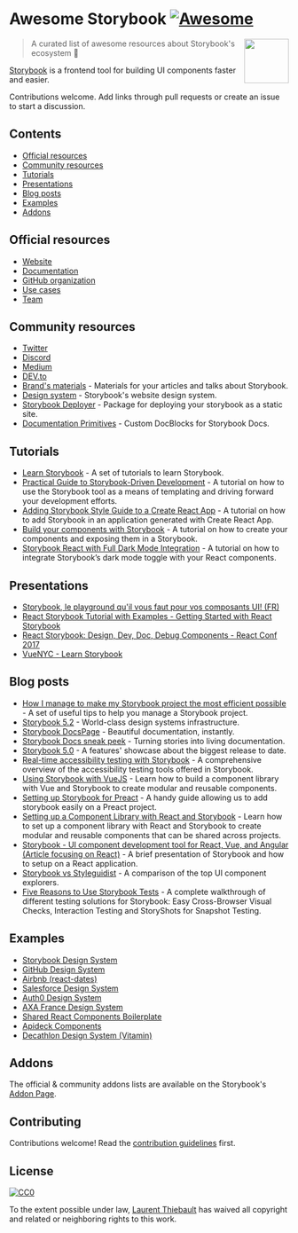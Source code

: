 # Awesome Storybook [![Awesome](https://awesome.re/badge.svg)](https://awesome.re)

[<img src="storybook-logo.svg" align="right" width="80">](https://storybook.js.org)

> A curated list of awesome resources about Storybook's ecosystem :art:

[Storybook](https://storybook.js.org) is a frontend tool for building UI components faster and easier.

Contributions welcome. Add links through pull requests or create an issue to start a discussion.

## Contents

- [Official resources](#official-resources)
- [Community resources](#community-resources)
- [Tutorials](#tutorials)
- [Presentations](#presentations)
- [Blog posts](#blog-posts)
- [Examples](#examples)
- [Addons](#addons)

## Official resources

- [Website](https://storybook.js.org)
- [Documentation](https://storybook.js.org/docs/basics/introduction/)
- [GitHub organization](https://github.com/storybookjs)
- [Use cases](https://storybook.js.org/use-cases/)
- [Team](https://storybook.js.org/team/)

## Community resources

- [Twitter](https://twitter.com/storybookjs)
- [Discord](https://discordapp.com/invite/UUt2PJb)
- [Medium](https://medium.com/storybookjs)
- [DEV.to](https://dev.to/t/storybook)
- [Brand's materials](https://github.com/storybookjs/brand) - Materials for your articles and talks about Storybook.
- [Design system](https://storybooks-official.netlify.com) - Storybook's website design system.
- [Storybook Deployer](https://github.com/storybookjs/storybook-deployer) - Package for deploying your storybook as a static site.
- [Documentation Primitives](https://github.com/DAN-AKL/storybook-documentation-primitives) - Custom DocBlocks for Storybook Docs.

## Tutorials

- [Learn Storybook](https://www.learnstorybook.com/) - A set of tutorials to learn Storybook.
- [Practical Guide to Storybook-Driven Development](https://dzone.com/articles/practical-guide-to-storybook-driven-development) - A tutorial on how to use the Storybook tool as a means of templating and driving forward your development efforts.
- [Adding Storybook Style Guide to a Create React App](https://www.youtube.com/watch?v=va-JzrmaiUM) - A tutorial on how to add Storybook in an application generated with Create React App.
- [Build your components with Storybook](https://www.youtube.com/watch?v=_jttw14T52o) - A tutorial on how to create your components and exposing them in a Storybook.
- [Storybook React with Full Dark Mode Integration](https://davidyeiser.com/tutorials/storybook-react-with-dark-mode) - A tutorial on how to integrate Storybook’s dark mode toggle with your React components.

## Presentations

- [Storybook, le playground qu'il vous faut pour vos composants UI! (FR)](https://www.youtube.com/watch?v=zMpSwo03aKo)
- [React Storybook Tutorial with Examples - Getting Started with React Storybook](https://www.youtube.com/watch?v=E2c183LS4lA)
- [React Storybook: Design, Dev, Doc, Debug Components - React Conf 2017](https://www.youtube.com/watch?v=PF0Vi-iIyoo)
- [VueNYC - Learn Storybook](https://www.youtube.com/watch?v=XN398jfTwQI)

## Blog posts

- [How I manage to make my Storybook project the most efficient possible](https://dev.to/loicgoyet/how-i-manage-to-make-my-storybook-project-the-most-efficient-possible-2d8o) - A set of useful tips to help you manage a Storybook project.
- [Storybook 5.2](https://medium.com/storybookjs/storybook-5-2-794958b9b111) - World-class design systems infrastructure.
- [Storybook DocsPage](https://medium.com/storybookjs/storybook-docspage-e185bc3622bf) - Beautiful documentation, instantly.
- [Storybook Docs sneak peek](https://medium.com/storybookjs/storybook-docs-sneak-peak-5be78445094a) - Turning stories into living documentation.
- [Storybook 5.0](https://medium.com/storybookjs/storybook-5-0-db1d0f9c83b8) - A features' showcase about the biggest release to date.
- [Real-time accessibility testing with Storybook](https://medium.com/storybookjs/instant-accessibility-qa-linting-in-storybook-4a474b0f5347) - A comprehensive overview of the accessibility testing tools offered in Storybook.
- [Using Storybook with VueJS](https://auth0.com/blog/using-storybook-with-vuejs/) - Learn how to build a component library with Vue and Storybook to create modular and reusable components.
- [Setting up Storybook for Preact](https://www.iamdeveloper.com/posts/setting-up-storybook-for-preact-p5a/) - A handy guide allowing us to add storybook easily on a Preact project.
- [Setting up a Component Library with React and Storybook](https://auth0.com/blog/setting-up-a-component-library-with-react-and-storybook/) - Learn how to set up a component library with React and Storybook to create modular and reusable components that can be shared across projects.
- [Storybook - UI component development tool for React, Vue, and Angular (Article focusing on React)](https://dev.to/madhusudhansrinivas/storybook---ui-component-development-tool-for-react-vue-and-angular-article-focusing-on-react-29od) - A brief presentation of Storybook and how to setup on a React application.
- [Storybook vs Styleguidist](https://blog.hichroma.com/storybook-vs-styleguidist-2bd93d6dcc06) - A comparison of the top UI component explorers.
- [Five Reasons to Use Storybook Tests](https://spin.atomicobject.com/2017/11/20/storybook-tests-react/) - A complete walkthrough of different testing solutions for Storybook: Easy Cross-Browser Visual Checks, Interaction Testing and StoryShots for Snapshot Testing.

## Examples

- [Storybook Design System](https://storybooks-official.netlify.com)
- [GitHub Design System](https://primer.github.io/storybook/)
- [Airbnb (react-dates)](https://airbnb.io/react-dates/)
- [Salesforce Design System](https://mashmatrix.github.io/react-lightning-design-system/)
- [Auth0 Design System](https://auth0-cosmos.now.sh/sandbox/)
- [AXA France Design System](https://axaguildev.github.io/react-toolkit/v1.1.0/storybook/)
- [Shared React Components Boilerplate](https://github.com/shared-components/shared-react-components-example)
- [Apideck Components](https://www.apideck.design/)
- [Decathlon Design System (Vitamin)](https://decathlon.github.io/vitamin-web)

## Addons

The official & community addons lists are available on the Storybook's [Addon Page](https://storybook.js.org/addons/).

## Contributing

Contributions welcome! Read the [contribution guidelines](CONTRIBUTING.md) first.

## License

[![CC0](http://mirrors.creativecommons.org/presskit/buttons/88x31/svg/cc-zero.svg)](https://creativecommons.org/publicdomain/zero/1.0/)

To the extent possible under law, [Laurent Thiebault](https://lauthieb.github.io) has waived all copyright and related or neighboring rights to this work.

